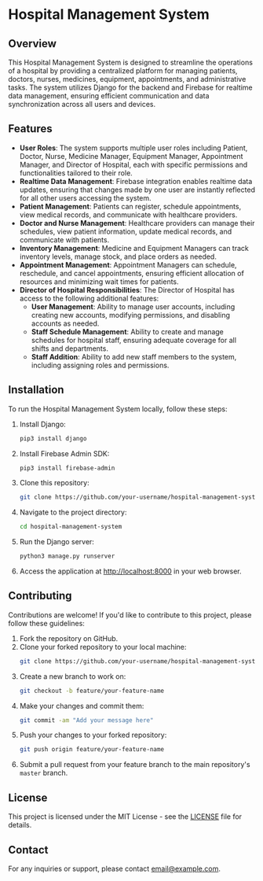 # Hospital Management System

## Overview
This Hospital Management System is designed to streamline the operations of a hospital by providing a centralized platform for managing patients, doctors, nurses, medicines, equipment, appointments, and administrative tasks. The system utilizes Django for the backend and Firebase for realtime data management, ensuring efficient communication and data synchronization across all users and devices.

## Features

- **User Roles**: The system supports multiple user roles including Patient, Doctor, Nurse, Medicine Manager, Equipment Manager, Appointment Manager, and Director of Hospital, each with specific permissions and functionalities tailored to their role.
- **Realtime Data Management**: Firebase integration enables realtime data updates, ensuring that changes made by one user are instantly reflected for all other users accessing the system.
- **Patient Management**: Patients can register, schedule appointments, view medical records, and communicate with healthcare providers.
- **Doctor and Nurse Management**: Healthcare providers can manage their schedules, view patient information, update medical records, and communicate with patients.
- **Inventory Management**: Medicine and Equipment Managers can track inventory levels, manage stock, and place orders as needed.
- **Appointment Management**: Appointment Managers can schedule, reschedule, and cancel appointments, ensuring efficient allocation of resources and minimizing wait times for patients.
- **Director of Hospital Responsibilities**: The Director of Hospital has access to the following additional features:
  - **User Management**: Ability to manage user accounts, including creating new accounts, modifying permissions, and disabling accounts as needed.
  - **Staff Schedule Management**: Ability to create and manage schedules for hospital staff, ensuring adequate coverage for all shifts and departments.
  - **Staff Addition**: Ability to add new staff members to the system, including assigning roles and permissions.

## Installation
To run the Hospital Management System locally, follow these steps:

1. Install Django:
    ```bash
    pip3 install django
    ```
2. Install Firebase Admin SDK:
    ```bash
    pip3 install firebase-admin
    ```
3. Clone this repository:
    ```bash
    git clone https://github.com/your-username/hospital-management-system.git
    ```
4. Navigate to the project directory:
    ```bash
    cd hospital-management-system
    ```
5. Run the Django server:
    ```bash
    python3 manage.py runserver
    ```
6. Access the application at [http://localhost:8000](http://localhost:8000) in your web browser.

## Contributing
Contributions are welcome! If you'd like to contribute to this project, please follow these guidelines:

1. Fork the repository on GitHub.
2. Clone your forked repository to your local machine:
    ```bash
    git clone https://github.com/your-username/hospital-management-system.git
    ```
3. Create a new branch to work on:
    ```bash
    git checkout -b feature/your-feature-name
    ```
4. Make your changes and commit them:
    ```bash
    git commit -am "Add your message here"
    ```
5. Push your changes to your forked repository:
    ```bash
    git push origin feature/your-feature-name
    ```
6. Submit a pull request from your feature branch to the main repository's `master` branch.

## License
This project is licensed under the MIT License - see the [LICENSE](LICENSE) file for details.

## Contact
For any inquiries or support, please contact [email@example.com](binh.nguyendangthanh@hcmut.edu.vn).
